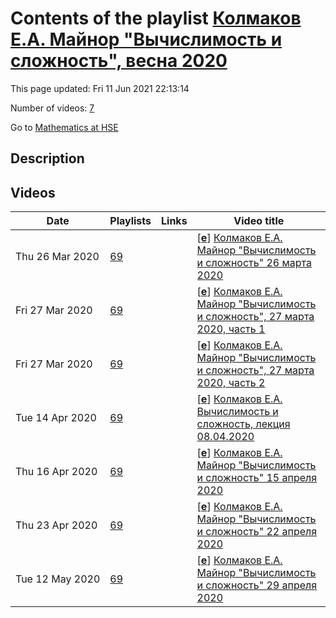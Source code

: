 # Contents of the playlist [Колмаков Е.А. Майнор "Вычислимость и сложность", весна 2020](https://www.youtube.com/playlist?list=PLq3E5oubNNoBqtLtbN0mFYia45KJej6ol)

This page updated: Fri 11 Jun 2021 22:13:14

Number of videos: [7](#videos)

Go to [Mathematics at HSE](../README.md)

## Description



## Videos

|Date|Playlists|Links|Video title|
|---|---|---|---|
| Thu&nbsp;26&nbsp;Mar&nbsp;2020 | [69](../playlists/69 "Колмаков Е.А. Майнор &#34;Вычислимость и сложность&#34;, весна 2020") |  | [[**e**](https://studio.youtube.com/video/fY9_WTmvN9k/edit "Edit")] [Колмаков Е.А. Майнор &#34;Вычислимость и сложность&#34;  26 марта 2020](https://www.youtube.com/watch?v=fY9_WTmvN9k&list=PLq3E5oubNNoBqtLtbN0mFYia45KJej6ol "Видеозапись 1-ая") |
| Fri&nbsp;27&nbsp;Mar&nbsp;2020 | [69](../playlists/69 "Колмаков Е.А. Майнор &#34;Вычислимость и сложность&#34;, весна 2020") |  | [[**e**](https://studio.youtube.com/video/LHtzfNPDWRM/edit "Edit")] [Колмаков Е.А. Майнор &#34;Вычислимость и сложность&#34;, 27 марта 2020, часть 1](https://www.youtube.com/watch?v=LHtzfNPDWRM&list=PLq3E5oubNNoBqtLtbN0mFYia45KJej6ol "видеозапись 2") |
| Fri&nbsp;27&nbsp;Mar&nbsp;2020 | [69](../playlists/69 "Колмаков Е.А. Майнор &#34;Вычислимость и сложность&#34;, весна 2020") |  | [[**e**](https://studio.youtube.com/video/gFhOjd0IWEU/edit "Edit")] [Колмаков Е.А. Майнор &#34;Вычислимость и сложность&#34;, 27 марта 2020, часть 2](https://www.youtube.com/watch?v=gFhOjd0IWEU&list=PLq3E5oubNNoBqtLtbN0mFYia45KJej6ol "видеозапись 3") |
| Tue&nbsp;14&nbsp;Apr&nbsp;2020 | [69](../playlists/69 "Колмаков Е.А. Майнор &#34;Вычислимость и сложность&#34;, весна 2020") |  | [[**e**](https://studio.youtube.com/video/xVyrtEVNfrM/edit "Edit")] [Колмаков Е.А. Вычислимость и сложность, лекция 08.04.2020](https://www.youtube.com/watch?v=xVyrtEVNfrM&list=PLq3E5oubNNoBqtLtbN0mFYia45KJej6ol) |
| Thu&nbsp;16&nbsp;Apr&nbsp;2020 | [69](../playlists/69 "Колмаков Е.А. Майнор &#34;Вычислимость и сложность&#34;, весна 2020") |  | [[**e**](https://studio.youtube.com/video/IGYdrjx7Jzc/edit "Edit")] [Колмаков Е.А. Майнор &#34;Вычислимость и сложность&#34; 15 апреля 2020](https://www.youtube.com/watch?v=IGYdrjx7Jzc&list=PLq3E5oubNNoBqtLtbN0mFYia45KJej6ol) |
| Thu&nbsp;23&nbsp;Apr&nbsp;2020 | [69](../playlists/69 "Колмаков Е.А. Майнор &#34;Вычислимость и сложность&#34;, весна 2020") |  | [[**e**](https://studio.youtube.com/video/jw2LkNBfZfM/edit "Edit")] [Колмаков Е.А. Майнор &#34;Вычислимость и сложность&#34; 22 апреля 2020](https://www.youtube.com/watch?v=jw2LkNBfZfM&list=PLq3E5oubNNoBqtLtbN0mFYia45KJej6ol) |
| Tue&nbsp;12&nbsp;May&nbsp;2020 | [69](../playlists/69 "Колмаков Е.А. Майнор &#34;Вычислимость и сложность&#34;, весна 2020") |  | [[**e**](https://studio.youtube.com/video/QmLFLG5LbKU/edit "Edit")] [Колмаков Е.А. Майнор &#34;Вычислимость и сложность&#34; 29 апреля 2020](https://www.youtube.com/watch?v=QmLFLG5LbKU&list=PLq3E5oubNNoBqtLtbN0mFYia45KJej6ol) |
